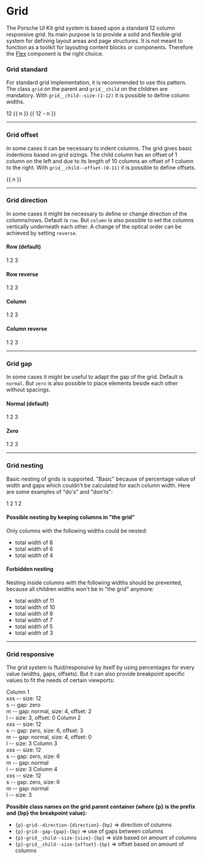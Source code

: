 # Grid

The Porsche UI Kit grid system is based upon a standard 12 column responsive grid. Its main purpose is to provide a solid and flexible grid system for defining layout areas and page structures. It is not meant to function as a toolkit for layouting content blocks or components. Therefore the [Flex](#/web/layout/flex) component is the right choice.

### Grid standard

For standard grid implementation, it is recommended to use this pattern. The class `grid` on the parent and `grid__child` on the children are mandatory. With `grid__child--size-(1-12)` it is possible to define column widths.

<Playground :childElementLayout="{spacing: 'block-small'}">
  <p-grid>
    <p-grid-child size="12">
      <ExampleText>12</ExampleText>
    </p-grid-child>
  </p-grid>
  <p-grid v-for="n, index in 11" :key="index">
    <p-grid-child :size="n">
      <ExampleText>{{ n }}</ExampleText>
    </p-grid-child>
    <p-grid-child :size="12 - n">
      <ExampleText>{{ 12 - n }}</ExampleText>
    </p-grid-child>
  </p-grid>
</Playground>

---

### Grid offset

In some cases it can be necessary to indent columns. The grid gives basic indentions based on grid sizings. The child column has an offset of 1 column on the left and due to its length of 10 columns an offset of 1 column to the right. With `grid__child--offset-(0-11)` it is possible to define offsets.

<Playground :childElementLayout="{spacing: 'block-small'}">
  <p-grid v-for="n, index in 11" :key="index">
    <p-grid-child :offset="n" :size="12 - n">
      <ExampleText>{{ n }}</ExampleText>
    </p-grid-child>
  </p-grid>
</Playground>

---

### Grid direction

In some cases it might be necessary to define or change direction of the columns/rows. Default is `row`. But `column` is also possible to set the columns vertically underneath each other. A change of the optical order can be achieved by setting `reverse`.

#### Row (default)

<Playground>
  <p-grid direction="row">
    <p-grid-child size="4">
      <ExampleText>1</ExampleText>
    </p-grid-child>
    <p-grid-child size="4">
      <ExampleText>2</ExampleText>
    </p-grid-child>
    <p-grid-child size="4">
      <ExampleText>3</ExampleText>
    </p-grid-child>
  </p-grid>
</Playground>

#### Row reverse

<Playground>
  <p-grid direction="row-reverse">
    <p-grid-child size="4">
      <ExampleText>1</ExampleText>
    </p-grid-child>
    <p-grid-child size="4">
      <ExampleText>2</ExampleText>
    </p-grid-child>
    <p-grid-child size="4">
      <ExampleText>3</ExampleText>
    </p-grid-child>
  </p-grid>
</Playground>

#### Column

<Playground>
  <p-grid direction="column">
    <p-grid-child size="4">
      <ExampleText>1</ExampleText>
    </p-grid-child>
    <p-grid-child size="4">
      <ExampleText>2</ExampleText>
    </p-grid-child>
    <p-grid-child size="4">
      <ExampleText>3</ExampleText>
    </p-grid-child>
  </p-grid>
</Playground>

#### Column reverse

<Playground>
  <p-grid direction="column-reverse">
    <p-grid-child size="4">
      <ExampleText>1</ExampleText>
    </p-grid-child>
    <p-grid-child size="4">
      <ExampleText>2</ExampleText>
    </p-grid-child>
    <p-grid-child size="4">
      <ExampleText>3</ExampleText>
    </p-grid-child>
  </p-grid>
</Playground>

---

### Grid gap

In some cases it might be useful to adapt the gap of the grid. Default is `normal`. But `zero` is also possible to place elements beside each other without spacings.

#### Normal (default)

<Playground>
  <p-grid gap="normal">
    <p-grid-child size="4">
      <ExampleText>1</ExampleText>
    </p-grid-child>
    <p-grid-child size="4">
      <ExampleText>2</ExampleText>
    </p-grid-child>
    <p-grid-child size="4">
      <ExampleText>3</ExampleText>
    </p-grid-child>
  </p-grid>
</Playground>

#### Zero

<Playground>
  <p-grid gap="zero">
    <p-grid-child size="4">
      <ExampleText>1</ExampleText>
    </p-grid-child>
    <p-grid-child size="4">
      <ExampleText>2</ExampleText>
    </p-grid-child>
    <p-grid-child size="4">
      <ExampleText>3</ExampleText>
    </p-grid-child>
  </p-grid>
</Playground>

---

### Grid nesting

Basic nesting of grids is supported. "Basic" because of percentage value of width and gaps which couldn't be calculated for each column width. Here are some examples of "do's" and "don'ts":

<Playground>
  <p-grid>
    <p-grid-child size="6">
      <p-grid>
        <p-grid-child size="6">
          <ExampleText>1</ExampleText>
        </p-grid-child>
        <p-grid-child size="6">
          <ExampleText>2</ExampleText>
        </p-grid-child>
      </p-grid>
    </p-grid-child>
    <p-grid-child size="6">
      <p-grid>
        <p-grid-child size="4">
          <ExampleText>1</ExampleText>
        </p-grid-child>
        <p-grid-child size="8">
          <ExampleText>2</ExampleText>
        </p-grid-child>
      </p-grid>
    </p-grid-child>
  </p-grid>
</Playground>

#### Possible nesting by keeping columns in "the grid"

Only columns with the following widths could be nested:

* total width of 8
* total width of 6
* total width of 4

#### Forbidden nesting

Nesting inside columns with the following widths should be prevented, because all children widths won't be in "the grid" anymore:

* total width of 11
* total width of 10
* total width of 9
* total width of 7
* total width of 5
* total width of 3

---

### Grid responsive

The grid system is fluid/responsive by itself by using percentages for every value (widths, gaps, offsets). But it can also provide breakpoint specific values to fit the needs of certain viewports:

<Playground>
  <p-grid gap='{"base": "normal", "s": "zero", "m": "normal"}'>
    <p-grid-child size='{"base": 12, "m": 4, "l": 3}' offset='{"base": 0, "m": 2, "l": 0}'>
      <ExampleText>
        Column 1<br>
        xxs -- size: 12<br>
        s -- gap: zero<br>
        m -- gap: normal, size: 4, offset: 2<br>
        l -- size: 3, offset: 0
      </ExampleText>
    </p-grid-child>
    <p-grid-child size='{"base": 12, "s": 6, "m": 4, "l": 3}' offset='{"base": 0, "s": 3, "m": 0}'>
      <ExampleText>
        Column 2<br>
        xxs -- size: 12<br>
        s -- gap: zero, size: 6, offset: 3<br>
        m -- gap: normal, size: 4, offset: 0<br>
        l -- size: 3
      </ExampleText>
    </p-grid-child>
    <p-grid-child size='{"base": 12, "s": 6, "l": 3}'>
      <ExampleText>
        Column 3<br>
        xxs -- size: 12<br>
        s -- gap: zero, size: 6<br>
        m -- gap: normal<br>
        l -- size: 3
      </ExampleText>
    </p-grid-child>
    <p-grid-child size='{"base": 12, "s": 6, "l": 3}'>
      <ExampleText>
        Column 4<br>
        xxs -- size: 12<br>
        s -- gap: zero, size: 6<br>
        m -- gap: normal<br>
        l -- size: 3
      </ExampleText>
    </p-grid-child>
  </p-grid>
</Playground>

**Possible class names on the grid parent container (where {p} is the prefix and {bp} the breakpoint value):**
* `{p}-grid--direction-{direction}-{bp}` => direction of columns
* `{p}-grid--gap-{gap}-{bp}` => use of gaps between columns
* `{p}-grid__child--size-{size}-{bp}` => size based on amount of columns
* `{p}-grid__child--size-{offset}-{bp}` => offset based on amount of columns

<style scoped lang="scss">
  @import '~@porsche-ui/ui-kit-scss-utils/index';
  
  p-grid {
    p-grid-child {
      > .example-text {
        padding: $p-spacing-4;
        background: lightskyblue;
      }
    }
    [class*="p-grid-child--offset"] {
      > .example-text {
          color: lightskyblue;
          text-indent: calc(-100% - 50px);
      }
    }
  }
</style>